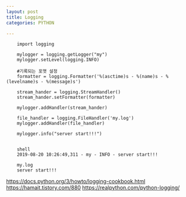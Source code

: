 ```yaml
---
layout: post
title: Logging
categories: PYTHON

---
```




        import logging

        mylogger = logging.getLogger("my")
        mylogger.setLevel(logging.INFO)

        #기록되는 포맷 설정
        formatter = logging.Formatter('%(asctime)s - %(name)s - %(levelname)s - %(message)s')

        stream_hander = logging.StreamHandler()
        stream_hander.setFormatter(formatter)

        mylogger.addHandler(stream_hander)

        file_handler = logging.FileHandler('my.log')
        mylogger.addHandler(file_handler)

        mylogger.info("server start!!!")
        
        
        shell
        2019-08-20 10:26:49,311 - my - INFO - server start!!!
        
        my.log
        server start!!!



https://docs.python.org/3/howto/logging-cookbook.html
https://hamait.tistory.com/880
https://realpython.com/python-logging/
